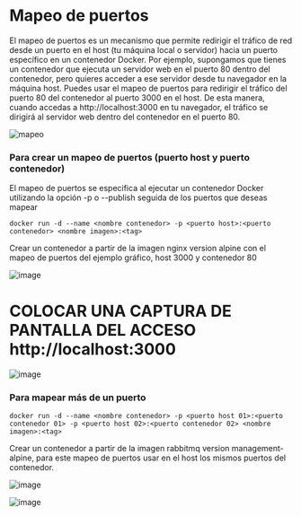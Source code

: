 # Mapeo de puertos
El mapeo de puertos es un mecanismo que permite redirigir el tráfico de red desde un puerto en el host (tu máquina local o servidor) hacia un puerto específico en un contenedor Docker.
Por ejemplo, supongamos que tienes un contenedor que ejecuta un servidor web en el puerto 80 dentro del contenedor, pero quieres acceder a ese servidor desde tu navegador en la máquina host. Puedes usar el mapeo de puertos para redirigir el tráfico del puerto 80 del contenedor al puerto 3000 en el host. De esta manera, cuando accedas a http://localhost:3000 en tu navegador, el tráfico se dirigirá al servidor web dentro del contenedor en el puerto 80.

![mapeo](img/mapeoPuertos.PNG)

### Para crear un mapeo de puertos (puerto host y puerto contenedor)
El mapeo de puertos se especifica al ejecutar un contenedor Docker utilizando la opción -p o --publish seguida de los puertos que deseas mapear
```
docker run -d --name <nombre contenedor> -p <puerto host>:<puerto contenedor> <nombre imagen>:<tag>

```
Crear un contenedor a partir de la imagen nginx version alpine con el mapeo de puertos del ejemplo gráfico, host 3000 y contenedor 80

![image](https://github.com/user-attachments/assets/174c97e6-ea85-4964-927d-ed80bd50a865)

# COLOCAR UNA CAPTURA DE PANTALLA  DEL ACCESO http://localhost:3000

![image](https://github.com/user-attachments/assets/2b85f8f1-1aae-4590-9a7a-c4148ff3beac)

### Para mapear más de un puerto

```
docker run -d --name <nombre contenedor> -p <puerto host 01>:<puerto contenedor 01> -p <puerto host 02>:<puerto contenedor 02> <nombre imagen>:<tag>
```

Crear un contenedor a partir de la imagen rabbitmq version management-alpine, para este mapeo de puertos usar en el host los mismos puertos del contenedor.

![image](https://github.com/user-attachments/assets/0404228e-6e80-4729-815a-fc72aff89b09)

![image](https://github.com/user-attachments/assets/d0a657fc-fc89-47e0-94fc-99d0bfa453fa)



